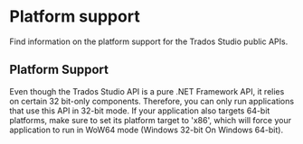 Platform support
=====
Find information on the platform support for the Trados Studio public APIs.

Platform Support
-----

Even though the Trados Studio API is a pure .NET Framework API, it relies on certain 32 bit-only components. Therefore, you can only run applications that use this API in 32-bit mode. If your application also targets 64-bit platforms, make sure to set its platform target to 'x86', which will force your application to run in WoW64 mode (Windows 32-bit On Windows 64-bit).
